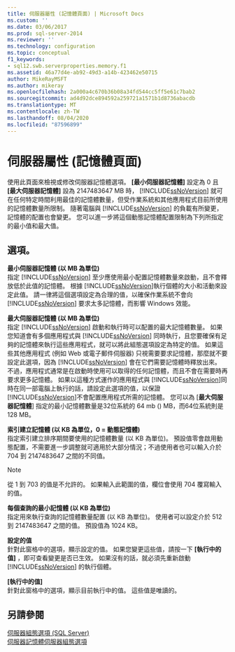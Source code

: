 ```yaml
---
title: 伺服器屬性 (記憶體頁面) | Microsoft Docs
ms.custom: ''
ms.date: 03/06/2017
ms.prod: sql-server-2014
ms.reviewer: ''
ms.technology: configuration
ms.topic: conceptual
f1_keywords:
- sql12.swb.serverproperties.memory.f1
ms.assetid: 46a77d4e-ab92-49d3-a14b-423462e50715
author: MikeRayMSFT
ms.author: mikeray
ms.openlocfilehash: 2a000a4c670b36b08a34fd544cc5ff5e61c7bab2
ms.sourcegitcommit: ad4d92dce894592a259721a1571b1d8736abacdb
ms.translationtype: MT
ms.contentlocale: zh-TW
ms.lasthandoff: 08/04/2020
ms.locfileid: "87596899"
---
```

# <a name="server-properties-memory-page"></a>伺服器屬性 (記憶體頁面)
  使用此頁面來檢視或修改伺服器記憶體選項。 **[最小伺服器記憶體]** 設定為 0 且 **[最大伺服器記憶體]** 設為 2147483647 MB 時， [!INCLUDE[ssNoVersion](../../includes/ssnoversion-md.md)] 就可在任何特定時間利用最佳的記憶體數量，但受作業系統和其他應用程式目前所使用的記憶體數量所限制。 隨著電腦與 [!INCLUDE[ssNoVersion](../../includes/ssnoversion-md.md)] 的負載有所變更，記憶體的配置也會變更。 您可以進一步將這個動態記憶體配置限制為下列所指定的最小值和最大值。  
  
## <a name="options"></a>選項。  
 **最小伺服器記憶體 (以 MB 為單位)**  
 指定 [!INCLUDE[ssNoVersion](../../includes/ssnoversion-md.md)] 至少應使用最小配置記憶體數量來啟動，且不會釋放低於此值的記憶體。 根據 [!INCLUDE[ssNoVersion](../../includes/ssnoversion-md.md)]執行個體的大小和活動來設定此值。 請一律將這個選項設定為合理的值，以確保作業系統不會向 [!INCLUDE[ssNoVersion](../../includes/ssnoversion-md.md)] 要求太多記憶體，而影響 Windows 效能。  
  
 **最大伺服器記憶體 (以 MB 為單位)**  
 指定 [!INCLUDE[ssNoVersion](../../includes/ssnoversion-md.md)] 啟動和執行時可以配置的最大記憶體數量。 如果您知道會有多個應用程式與 [!INCLUDE[ssNoVersion](../../includes/ssnoversion-md.md)] 同時執行，且您要確保有足夠的記憶體來執行這些應用程式，就可以將此組態選項設定為特定的值。 如果這些其他應用程式 (例如 Web 或電子郵件伺服器) 只視需要要求記憶體，那麼就不要設定此選項，因為 [!INCLUDE[ssNoVersion](../../includes/ssnoversion-md.md)] 會在它們需要記憶體時釋放出來。 不過，應用程式通常是在啟動時使用可以取得的任何記憶體，而且不會在需要時再要求更多記憶體。 如果以這種方式運作的應用程式與 [!INCLUDE[ssNoVersion](../../includes/ssnoversion-md.md)]同時在同一部電腦上執行的話，請設定此選項的值，以保證 [!INCLUDE[ssNoVersion](../../includes/ssnoversion-md.md)]不會配置應用程式所需的記憶體。 您可以為 [**最大伺服器記憶體**] 指定的最小記憶體數量是32位系統的 64 mb () MB，而64位系統則是 128 MB。  
  
 **索引建立記憶體 (以 KB 為單位，0 = 動態記憶體)**  
 指定索引建立排序期間要使用的記憶體數量 (以 KB 為單位)。 預設值零會啟用動態配置，不需要進一步調整就可適用於大部分情況；不過使用者也可以輸入介於 704 到 2147483647 之間的不同值。  
  
> [!NOTE]  
>  從 1 到 703 的值是不允許的。 如果輸入此範圍的值，欄位會使用 704 覆寫輸入的值。  
  
 **每個查詢的最小記憶體 (以 KB 為單位)**  
 指定用來執行查詢的記憶體數量配置 (以 KB 為單位)。 使用者可以設定介於 512 到 2147483647 之間的值。 預設值為 1024 KB。  
  
 **設定的值**  
 針對此窗格中的選項，顯示設定的值。 如果您變更這些值，請按一下 **[執行中的值]** ，即可查看變更是否已生效。 如果沒有的話，就必須先重新啟動 [!INCLUDE[ssNoVersion](../../includes/ssnoversion-md.md)] 的執行個體。  
  
 **[執行中的值]**  
 針對此窗格中的選項，顯示目前執行中的值。 這些值是唯讀的。  
  
## <a name="see-also"></a>另請參閱  
 [伺服器組態選項 &#40;SQL Server&#41;](server-configuration-options-sql-server.md)   
 [伺服器記憶體伺服器組態選項](server-memory-server-configuration-options.md)  
  
  

